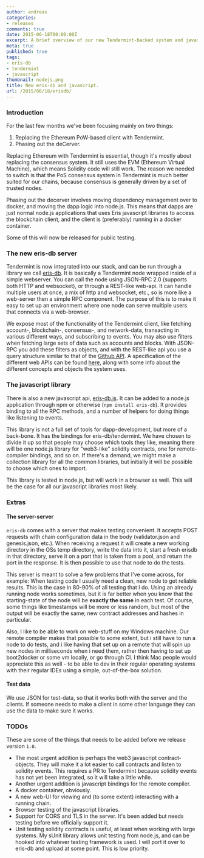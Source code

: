 ```yaml
---
author: andreas
categories:
- releases
comments: true
date: 2015-06-18T00:00:00Z
excerpt: A brief overview of our new Tendermint-backed system and javascript api.
meta: true
published: true
tags:
- eris-db
- tendermint
- javascript
thumbnail: nodejs.png
title: New eris-db and javascript.
url: /2015/06/18/erisdb/
---
```


### Introduction

For the last few months we've been focusing mainly on two things:

1. Replacing the Ethereum PoW-based client with Tendermint.
2. Phasing out the deCerver.

Replacing Ethereum with Tendermint is essential, though it's mostly about replacing the consensus system. It still uses the EVM (Ethereum Virtual Machine), which means Solidity code will still work. The reason we needed to switch is that the PoS consensus system in Tendermint is much better suited for our chains, because consensus is generally driven by a set of trusted nodes.

Phasing out the decerver involves moving dependency management over to docker, and moving the dapp logic into node.js. This means that dapps are just normal node.js applications that uses Eris javascript libraries to access the blockchain client, and the client is (preferably) running in a docker container.

Some of this will now be released for public testing.

### The new eris-db server

Tendermint is now integrated into our stack, and can be run through a library we call [eris-db](https://github.com/monax/eris-db). It is basically a Tendermint node wrapped inside of a simple webserver. You can call the node using JSON-RPC 2.0 (supports both HTTP and websocket), or through a REST-like web-api. It can handle multiple users at once, a mix of http and websocket, etc., so is more like a web-server then a simple RPC component. The purpose of this is to make it easy to set up an environment where one node can serve multiple users that connects via a web-browser.

We expose most of the functionality of the Tendermint client, like fetching account-, blockchain-, consensus-, and network-data, transacting in various different ways, and subscribing to events. You may also use filters when fetching large sets of data such as accounts and blocks. With JSON-RPC you add these filters as objects, and with the REST-like api you use a query structure similar to that of the [Github API](https://help.github.com/articles/search-syntax/). A specification of the different web APIs can be found [here](https://github.com/monax/eris-db/blob/master/api.md), along with some info about the different concepts and objects the system uses.

### The javascript library

There is also a new javascript api, [eris-db.js](https://github.com/monax/eris-db.js). It can be added to a node.js application through npm or otherwise (`npm install eris-db`). It provides binding to all the RPC methods, and a number of helpers for doing things like listening to events.

This library is not a full set of tools for dapp-development, but more of a back-bone. It has the bindings for eris-db/tendermint. We have chosen to divide it up so that people may choose which tools they like, meaning there will be one node.js library for "web3-like" solidity contracts, one for remote-compiler bindings, and so on. If there's a demand, we might make a collection library for all the common libraries, but initially it will be possible to choose which ones to import.

This library is tested in node.js, but will work in a browser as well. This will be the case for all our javascript libraries most likely.

### Extras

#### The server-server

`eris-db` comes with a server that makes testing convenient. It accepts POST requests with chain configuration data in the body (validator.json and genesis.json, etc.). When receiving a request it will create a new working directory in the OSs temp directory, write the data into it, start a fresh erisdb in that directory, serve it on a port that is taken from a pool, and return the port in the response. It is then possible to use that node to do the tests.

This server is meant to solve a few problems that I've come across, for example: When testing code I usually need a clean, new node to get reliable results. This is the case in 80-90% of all testing that I do. Using an already running node works sometimes, but it is far better when you know that the starting-state of the node will be **exactly the same** in each test. Of course, some things like timestamps will be more or less random, but most of the output will be exactly the same; new contract addresses and hashes in particular.

Also, I like to be able to work on web-stuff on my Windows machine. Our remote compiler makes that possible to some extent, but i still have to run a node to do tests, and i like having that set up on a remote that will spin up new nodes in milliseconds when i need them, rather then having to set up boot2docker or some vm locally, or go through CI. I think Mac people would appreciate this as well - to be able to dev in their regular operating systems with their regular IDEs using a simple, out-of-the-box solution.

#### Test data

We use JSON for test-data, so that it works both with the server and the clients. If someone needs to make a client in some other language they can use the data to make sure it works.

### TODOs

These are some of the things that needs to be added before we release version `1.0`.

- The most urgent addition is perhaps the web3 javascript contract-objects. They will make it a lot easier to call contracts and listen to solidity events. This requires a PR to Tendermint because solidity events has not yet been  integrated, so it will take a little while.
- Another urgent addition is javascript bindings for the remote compiler.
- A docker container, obviously.
- A new web-UI for viewing and (to some extent) interacting with a running chain.
- Browser testing of the javascript libraries.
- Support for CORS and TLS in the server. It's been added but needs testing before we officially support it.
- Unit testing solidity contracts is useful, at least when working with large systems. My sUnit library allows unit testing from node.js, and can be hooked into whatever testing framework is used. I will port it over to eris-db and upload at some point. This is low priority.
